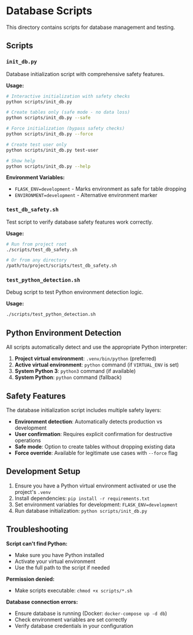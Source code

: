 # Database Scripts

This directory contains scripts for database management and testing.

## Scripts

### `init_db.py`
Database initialization script with comprehensive safety features.

**Usage:**
```bash
# Interactive initialization with safety checks
python scripts/init_db.py

# Create tables only (safe mode - no data loss)
python scripts/init_db.py --safe

# Force initialization (bypass safety checks)
python scripts/init_db.py --force

# Create test user only
python scripts/init_db.py test-user

# Show help
python scripts/init_db.py --help
```

**Environment Variables:**
- `FLASK_ENV=development` - Marks environment as safe for table dropping
- `ENVIRONMENT=development` - Alternative environment marker

### `test_db_safety.sh`
Test script to verify database safety features work correctly.

**Usage:**
```bash
# Run from project root
./scripts/test_db_safety.sh

# Or from any directory
/path/to/project/scripts/test_db_safety.sh
```

### `test_python_detection.sh`
Debug script to test Python environment detection logic.

**Usage:**
```bash
./scripts/test_python_detection.sh
```

## Python Environment Detection

All scripts automatically detect and use the appropriate Python interpreter:

1. **Project virtual environment**: `.venv/bin/python` (preferred)
2. **Active virtual environment**: `python` command (if `VIRTUAL_ENV` is set)
3. **System Python 3**: `python3` command (if available)
4. **System Python**: `python` command (fallback)

## Safety Features

The database initialization script includes multiple safety layers:

- **Environment detection**: Automatically detects production vs development
- **User confirmation**: Requires explicit confirmation for destructive operations
- **Safe mode**: Option to create tables without dropping existing data
- **Force override**: Available for legitimate use cases with `--force` flag

## Development Setup

1. Ensure you have a Python virtual environment activated or use the project's `.venv`
2. Install dependencies: `pip install -r requirements.txt`
3. Set environment variables for development: `FLASK_ENV=development`
4. Run database initialization: `python scripts/init_db.py`

## Troubleshooting

**Script can't find Python:**
- Make sure you have Python installed
- Activate your virtual environment
- Use the full path to the script if needed

**Permission denied:**
- Make scripts executable: `chmod +x scripts/*.sh`

**Database connection errors:**
- Ensure database is running (Docker: `docker-compose up -d db`)
- Check environment variables are set correctly
- Verify database credentials in your configuration